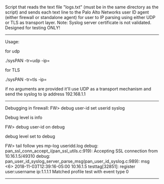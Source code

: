 Script that reads the text file "logs.txt" (must be in the same directory as the script) and sends each text line to the Palo Alto Networks user ID agent (either firewall or standalone agent) for user to IP parsing using either UDP or TLS as transport layer.
Note: Syslog server certificate is not validated. Designed for testing ONLY!
___
Usage:

for udp

./sysPAN -tr=udp -ip=<Agent IP address>

for TLS

./sysPAN -tr=tls -ip=<Agent IP address>

if no arguments are provided it'll use UDP as a transport mechanism and send the syslog to ip address 192.168.1.1
___
Debugging in firewall:
FW> debug user-id set userid syslog

Debug level is info

FW> debug user-id on debug

debug level set to debug

FW> tail follow yes mp-log useridd.log
debug: pan_ssl_conn_accept_i(pan_ssl_utils.c:919): Accepting SSL connection from 10.16.1.5/49310
debug: pan_user_id_syslog_server_parse_msg(pan_user_id_syslog.c:989): msg <6> 2018-11-03T12:39:16-05:00 10.16.1.5 testtag[32851]: register user:username ip:1.1.1.1 Matched profile test with event type 0
___
